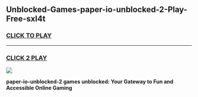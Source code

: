 
## Unblocked-Games-paper-io-unblocked-2-Play-Free-sxl4t
<h3>
<a href="https://premium76.site?title=paper-io-unblocked-2&ref=21A">CLICK TO PLAY</a></h3>
<hr>

<h3>
<a href="https://premium76.site?title=paper-io-unblocked-2&ref=21A">CLICK 2 PLAY</a>
  
</h3>

<a href="https://premium76.site?title=paper-io-unblocked-2&ref=21A"><img src="https://clearcache.store/games.png"></a>


**paper-io-unblocked-2 games unblocked: Your Gateway to Fun and Accessible Online Gaming**
